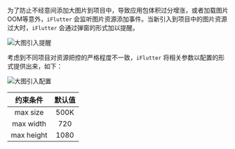 为了防止不经意间添加大图片到项目中，导致应用包体积过分增涨，或者加载图片OOM等意外，`iFlutter` 会监听图片资源添加事件。当新引入到项目中的图片资源过大时，`iFlutter` 会通过弹窗的形式加以提醒。

![大图引入提醒](https://cdn.jsdelivr.net/gh/YangLang116/iFlutter-Document/configs/check_pic.gif)

考虑到不同项目对资源把控的严格程度不一致，`iFlutter` 将相关参数以配置的形式提供出来，如下：

![大图引入配置](https://cdn.jsdelivr.net/gh/YangLang116/iFlutter-Document/configs/check_pic_config.png)

约束条件 | 默认值
:--: | :--:
max size |  500K
max width | 720
max height | 1080
